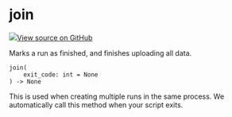 # join



[![](https://www.tensorflow.org/images/GitHub-Mark-32px.png)View source on GitHub](https://www.github.com/wandb/client/tree/18a721ba0f880a64aea802ebd3e2862f394610f4/wandb/sdk/wandb_run.py#L2387-L2395)




Marks a run as finished, and finishes uploading all data.

<pre><code>join(
    exit_code: int = None
) -> None</code></pre>




This is used when creating multiple runs in the same process.
We automatically call this method when your script exits.